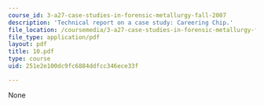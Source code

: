 ```yaml
---
course_id: 3-a27-case-studies-in-forensic-metallurgy-fall-2007
description: 'Technical report on a case study: Careering Chip.'
file_location: /coursemedia/3-a27-case-studies-in-forensic-metallurgy-fall-2007/251e2e100dc9fc6884ddfcc346ece33f_10.pdf
file_type: application/pdf
layout: pdf
title: 10.pdf
type: course
uid: 251e2e100dc9fc6884ddfcc346ece33f

---
```

None